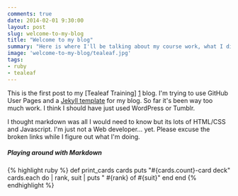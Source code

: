 ```yaml
---
comments: true
date: 2014-02-01 9:30:00
layout: post
slug: welcome-to-my-blog
title: "Welcome to my blog"
summary: "Here is where I'll be talking about my course work, what I discover and what has me stumped. "
image: 'welcome-to-my-blog/tealeaf.jpg'
tags:
- ruby
- tealeaf
---
```

This is the first post to my [Tealeaf Training] [1] blog.  I'm trying to use GitHub User Pages 
and a [Jekyll template][jekyll] for my blog.  So far it's been way too much work. I think I should have 
just used WordPress or Tumblr.

I thought markdown was all I would need to know but its lots of HTML/CSS and Javascript.
I'm just not a Web developer... yet. 
Please excuse the broken links while I figure out what I'm doing.

#####  Playing around with Markdown 

{% highlight ruby %}
def print_cards cards
  puts "#{cards.count}-card deck"
  cards.each do | rank, suit |
    puts "  #{rank} of #{suit}"
  end
end
{% endhighlight %}

[jekyll]:    http://jekyllrb.com
[1]: http://www.gotealeaf.com "Introduction to Ruby and Web Development"
